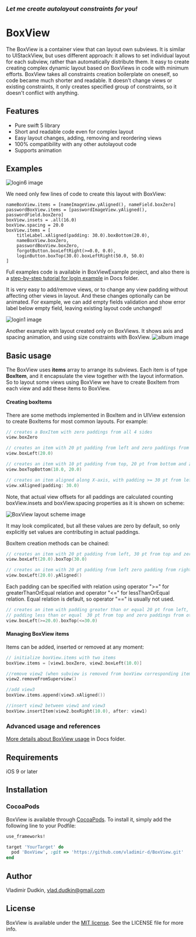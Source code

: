 
### *Let me create autolayout constraints for you!*

# BoxView
The BoxView is a container view that can layout own subviews.
It is similar to UIStackView, but uses different approach: it allows to set individual layout for each subview, rather than automatically distribute them.
It easy to create creating complex dynamic layout based on BoxViews in code with minimum efforts.
BoxView takes all constraints creation boilerplate on oneself, so code became much shorter and readable.
It doesn't change views or existing constraints, it only creates specified group of constraints, so it doesn't conflict with anything.

## Features
- Pure swift 5 library
- Short and readable code even for complex layout
- Easy layout changes, adding, removing and reordering views
- 100% compatibility with any other autolayout code
- Supports animation

## Examples

![login6 image](https://github.com/vladimir-d/BoxView/blob/master/Docs/Images/login6.png?raw=true)

We need only few lines of code to create this layout with BoxView:
```
nameBoxView.items = [nameImageView.yAligned(), nameField.boxZero]
passwordBoxView.items = [passwordImageView.yAligned(), passwordField.boxZero]
boxView.insets = .all(16.0)
boxView.spacing = 20.0
boxView.items = [
    titleLabel.xAligned(padding: 30.0).boxBottom(20.0),
    nameBoxView.boxZero,
    passwordBoxView.boxZero,
    forgotButton.boxLeftRight(>=0.0, 0.0),
    loginButton.boxTop(30.0).boxLeftRight(50.0, 50.0)
]
```
Full examples code is available in BoxViewExample project, and also there is a [step-by-step tutorial for login example](https://github.com/vladimir-d/BoxView/blob/master/Docs/login.md) in Docs folder.

It is very easy to add/remove views, or to change any view padding without affecting other views in layout.
And these changes optionally can be animated. For example, we can add empty fields validation and show error label below empty field, leaving existing layout code unchanged!

![login1 image](https://github.com/vladimir-d/BoxView/blob/master/Docs/Images/login7.gif?raw=true)

Another example with layout created only on BoxViews. It shows axis and spacing animation, and using size constraints with BoxView. 
![album image](https://github.com/vladimir-d/BoxView/blob/master/Docs/Images/album.gif?raw=true)

## Basic usage

The BoxView uses **items** array to arrange its subviews. Each item is of type **BoxItem**, and it encapsulate the view together with the layout information. So to layout some views using BoxView we have to create BoxItem from each view and add these items to BoxView. 

####  Creating boxItems
There are some methods implemented in BoxItem and in UIView extension to create BoxItems for most common layouts. For example:

```swift
// creates a BoxItem with zero paddings from all 4 sides
view.boxZero

// creates an item with 20 pt padding from left and zero paddings from other 3 sides.
view.boxLeft(20.0)

// creates an item with 10 pt padding from top, 20 pt from bottom and zero paddings from other 2 sides.
view.boxTopBottom(10.0, 20.0) 

// creates an item aligned along X-axis, with padding >= 30 pt from left and right sides, top and bottom padding are zero
view.xAligned(padding: 30.0)
```

Note, that actual view offsets for all paddings are calculated counting boxView.insets and boxView.spacing properties as it is shown on scheme:

![BoxView layout scheme image](https://github.com/vladimir-d/BoxView/blob/master/Docs/Images/boxLayout.png?raw=true)

It may look complicated, but all these values are zero by default, so only explicitly set values are contributing in actual paddings.  

BoxItem creation methods can be chained:

```swift
// creates an item with 20 pt padding from left, 30 pt from top and zero paddings from other 2 sides. 
view.boxLeft(20.0).boxTop(30.0) 

// creates an item with 20 pt padding from left zero padding from right and aligned along Y-axis, with padding >= 0.0 from top and bottom
view.boxLeft(20.0).yAligned()
```
Each padding can be specified with relation using operator ">=" for greaterThanOrEqual relation and operator "<=" for lessThanOrEqual relation. Equal relation is default, so operator "==" is usually not used.
```swift
// creates an item with padding greater than or equal 20 pt from left,
// padding less than or equal  30 pt from top and zero paddings from other 2 sides. 
view.boxLeft(>=20.0).boxTop(<=30.0)
```

####  Managing BoxView items

Items can be added, inserted or removed at any moment:
```swift
// initialize boxView.items with two items 
boxView.items = [view1.boxZero, view2.boxLeft(10.0)]

//remove view2 (when subview is removed from boxView corresponding item is also removed)
view2.removeFromSuperview()

//add view3 
boxView.items.append(view3.xAligned())

//insert view2 between view1 and view3 
boxView.insertItem(view2.boxRight(10.0), after: view1)
```
### Advanced usage and references
 [More details about BoxView usage](https://github.com/vladimir-d/BoxView/blob/master/Docs/references.md) in Docs folder.

## Requirements

iOS 9 or later

## Installation

### CocoaPods

BoxView is available through [CocoaPods](http://cocoapods.org). To install
it, simply add the following line to your Podfile:

```ruby
use_frameworks!

target 'YourTarget' do
  pod 'BoxView', :git => 'https://github.com/vladimir-d/BoxView.git'
end

```


## Author

Vladimir Dudkin, vlad.dudkin@gmail.com

## License

[MIT]: http://www.opensource.org/licenses/mit-license.php

BoxView is available under the [MIT license][MIT]. See the LICENSE file for more info.
